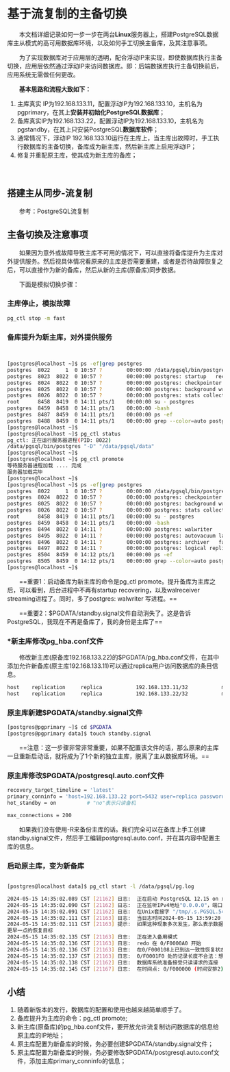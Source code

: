 # 基于流复制的主备切换

　　本文档详细记录如何一步一步在两台**Linux**服务器上，搭建PostgreSQL数据库主从模式的高可用数据库环境，以及如何手工切换主备库，及其注意事项。

　　为了实现数据库对于应用层的透明，配合浮动IP来实现，即使数据库执行主备切换，应用层依然通过浮动IP来访问数据库。即：后端数据库执行主备切换前后，应用系统无需做任何更改。

　　**基本思路和流程大致如下：**

1. 主库真实 IP为192.168.133.11，配置浮动IP为192.168.133.10，主机名为pgprimary，在其上**安装并初始化PostgreSQL数据库**；
2. 备库真实IP为192.168.133.22，配置浮动IP为192.168.133.10，主机名为pgstandby，在其上只安装PostgreSQL**数据库软件**；
3. 通常情况下，浮动IP 192.168.133.10运行在主库上，当主库出故障时，手工执行数据库的主备切换，备库成为新主库，然后新主库上启用浮动IP；
4. 修复并重配原主库，使其成为新主库的备库；

　　‍

## 搭建主从同步-流复制

　　参考：PostgreSQL流复制

## **主备切换及注意事项**

　　如果因为意外或故障导致主库不可用的情况下，可以直接将备库提升为主库对外提供服务。然后视具体情况看原来的主库是否需要重建，或者是否待故障恢复之后，可以直接作为新的备库，然后从新的主库(原备库)同步数据。

　　下面是模拟切换步骤：

### 主库停止，模拟故障

```bash
pg_ctl stop -m fast
```

### 备库提升为新主库，对外提供服务

```bash


[postgres@localhost ~]$ ps -ef|grep postgres
postgres  8022     1  0 10:57 ?        00:00:00 /data/pgsql/bin/postgres -D /data/pgsql/data
postgres  8023  8022  0 10:57 ?        00:00:00 postgres: startup   recovering 00000001000000000000000F
postgres  8024  8022  0 10:57 ?        00:00:00 postgres: checkpointer   
postgres  8025  8022  0 10:57 ?        00:00:00 postgres: background writer   
postgres  8026  8022  0 10:57 ?        00:00:00 postgres: stats collector   
root      8458  8419  0 14:11 pts/1    00:00:00 su - postgres
postgres  8459  8458  0 14:11 pts/1    00:00:00 -bash
postgres  8487  8459  0 14:11 pts/1    00:00:00 ps -ef
postgres  8488  8459  0 14:11 pts/1    00:00:00 grep --color=auto postgres
[postgres@localhost ~]$ 
[postgres@localhost ~]$ pg_ctl status
pg_ctl: 正在运行服务器进程(PID: 8022)
/data/pgsql/bin/postgres "-D" "/data/pgsql/data"
[postgres@localhost ~]$ 
[postgres@localhost ~]$ pg_ctl promote
等待服务器进程加载 .... 完成
服务器加载完毕
[postgres@localhost ~]$ 
[postgres@localhost ~]$ ps -ef|grep postgres
postgres  8022     1  0 10:57 ?        00:00:00 /data/pgsql/bin/postgres -D /data/pgsql/data
postgres  8024  8022  0 10:57 ?        00:00:00 postgres: checkpointer   
postgres  8025  8022  0 10:57 ?        00:00:00 postgres: background writer   
postgres  8026  8022  0 10:57 ?        00:00:00 postgres: stats collector   
root      8458  8419  0 14:11 pts/1    00:00:00 su - postgres
postgres  8459  8458  0 14:11 pts/1    00:00:00 -bash
postgres  8494  8022  0 14:11 ?        00:00:00 postgres: walwriter   
postgres  8495  8022  0 14:11 ?        00:00:00 postgres: autovacuum launcher   
postgres  8496  8022  0 14:11 ?        00:00:00 postgres: archiver   failed on 00000002.history
postgres  8497  8022  0 14:11 ?        00:00:00 postgres: logical replication launcher   
postgres  8504  8459  0 14:12 pts/1    00:00:00 ps -ef
postgres  8505  8459  0 14:12 pts/1    00:00:00 grep --color=auto postgres
[postgres@localhost ~]$ 
```

　　==重要1：启动备库为新主库的命令是pg_ctl promote。提升备库为主库之后，可以看到，后台进程中不再有startup recovering，以及walreceiver streaming进程了。同时，多了postgres: walwriter 写进程。==

　　==重要2：$PGDATA/standby.signal文件自动消失了。这是告诉PostgreSQL，我现在不再是备库了，我的身份是主库了==

### ***新主库修改pg_hba.conf文件**

　　修改新主库(原备库192.168.133.22)的$PGDATA/pg_hba.conf文件，在其中添加允许新备库(原主库192.168.133.11)可以通过replica用户访问数据库的条目信息。

```bash
host    replication     replica           192.168.133.11/32           md5
host    replication     replica           192.168.133.22/32           md5
```

### **原主库新建$PGDATA/standby.signal文件**

```bash
[postgres@pgprimary ~]$ cd $PGDATA
[postgres@pgprimary data]$ touch standby.signal
```

　　==注意：这一步骤非常非常重要，如果不配置该文件的话，那么原来的主库一旦重新启动话，就将成为了1个新的独立主库，脱离了主从数据库环境。==

### **原主库修改$PGDATA/postgresql.auto.conf文件**

```bash
recovery_target_timeline = 'latest'
primary_conninfo = 'host=192.168.133.22 port=5432 user=replica password=replica'
hot_standby = on          # "no"表示只读备机

max_connections = 200
```

　　如果我们没有使用-R来备份主库的话。我们完全可以在备库上手工创建standby.signal文件，然后手工编辑postgresql.auto.conf，并在其内容中配置主库的信息。

### **启动原主库，变为新备库**

```bash

[postgres@localhost data]$ pg_ctl start -l /data/pgsql/pg.log 

2024-05-15 14:35:02.089 CST [21162] 日志:  正在启动 PostgreSQL 12.15 on x86_64-pc-linux-gnu, compiled by gcc (GCC) 4.8.5 20150623 (Red Hat 4.8.5-44), 64-bit
2024-05-15 14:35:02.090 CST [21162] 日志:  正在监听IPv4地址"0.0.0.0"，端口 5432
2024-05-15 14:35:02.091 CST [21162] 日志:  在Unix套接字 "/tmp/.s.PGSQL.5432"上侦听
2024-05-15 14:35:02.111 CST [21163] 日志:  当日志时间2024-05-15 13:59:20 CST进行恢复时，数据库系统被中断
2024-05-15 14:35:02.111 CST [21163] 提示:  如果这种现象多次发生，那么表示数据可能已经损坏，您可能需要选择
更早一点的恢复目标
2024-05-15 14:35:02.135 CST [21163] 日志:  正在进入备用模式
2024-05-15 14:35:02.136 CST [21163] 日志:  redo 在 0/F0000A0 开始
2024-05-15 14:35:02.136 CST [21163] 日志:  在0/F000108上已到达一致性恢复状态
2024-05-15 14:35:02.137 CST [21163] 日志:  0/F0001F0 处的记录长度不合法：想要 24，但得到的是 0
2024-05-15 14:35:02.138 CST [21162] 日志:  数据库系统准备接受只读请求的连接
2024-05-15 14:35:02.145 CST [21167] 日志:  在时间点: 0/F000000 (时间安排2)启动日志的流操作
```

## **小结**

1. 随着新版本的发行，数据库的配置和使用也越来越简单顺手了。
2. 备库提升为主库的命令：pg_ctl promote;
3. 新主库(原备库)的pg_hba.conf文件，要开放允许流复制访问数据库的信息给原主库的IP地址；
4. 原主库配置为新备库的时候，务必要创建$PGDATA/standby.signal文件；
5. 原主库配置为新备库的时候，务必要修改$PGDATA/postgresql.auto.conf文件，添加主库primary_conninfo的信息；
